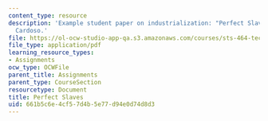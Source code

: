 ```yaml
---
content_type: resource
description: 'Example student paper on industrialization: "Perfect Slaves," by Daniel
  Cardoso.'
file: https://ol-ocw-studio-app-qa.s3.amazonaws.com/courses/sts-464-technology-and-the-literary-imagination-spring-2008/661b5c6e4cf57d4b5e77d94e0d74d8d3_dcardoso_wk4.pdf
file_type: application/pdf
learning_resource_types:
- Assignments
ocw_type: OCWFile
parent_title: Assignments
parent_type: CourseSection
resourcetype: Document
title: Perfect Slaves
uid: 661b5c6e-4cf5-7d4b-5e77-d94e0d74d8d3
---
```

